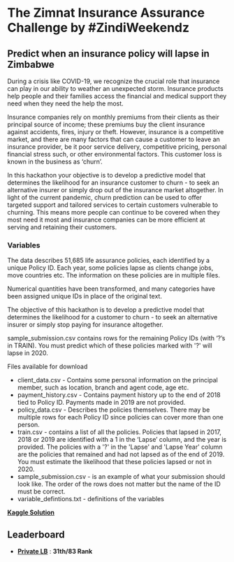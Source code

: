 # The Zimnat Insurance Assurance Challenge by #ZindiWeekendz

## Predict when an insurance policy will lapse in Zimbabwe

During a crisis like COVID-19, we recognize the crucial role that insurance can play in our ability to weather an unexpected storm. Insurance products help people and their families access the financial and medical support they need when they need the help the most.

Insurance companies rely on monthly premiums from their clients as their principal source of income; these premiums buy the client insurance against accidents, fires, injury or theft. However, insurance is a competitive market, and there are many factors that can cause a customer to leave an insurance provider, be it poor service delivery, competitive pricing, personal financial stress such, or other environmental factors. This customer loss is known in the business as ‘churn’.

In this hackathon your objective is to develop a predictive model that determines the likelihood for an insurance customer to churn - to seek an alternative insurer or simply drop out of the insurance market altogether. In light of the current pandemic, churn prediction can be used to offer targeted support and tailored services to certain customers vulnerable to churning. This means more people can continue to be covered when they most need it most and insurance companies can be more efficient at serving and retaining their customers.

### Variables
The data describes 51,685 life assurance policies, each identified by a unique Policy ID. Each year, some policies lapse as clients change jobs, move countries etc. The information on these policies are in multiple files.

Numerical quantities have been transformed, and many categories have been assigned unique IDs in place of the original text.

The objective of this hackathon is to develop a predictive model that determines the likelihood for a customer to churn - to seek an alternative insurer or simply stop paying for insurance altogether.

sample_submission.csv contains rows for the remaining Policy IDs (with ‘?’s in TRAIN). You must predict which of these policies marked with '?' will lapse in 2020.

Files available for download
* client_data.csv - Contains some personal information on the principal member, such as location, branch and agent code, age etc.
* payment_history.csv - Contains payment history up to the end of 2018 tied to Policy ID. Payments made in 2019 are not provided.
* policy_data.csv - Describes the policies themselves. There may be multiple rows for each Policy ID since policies can cover more than one person.
* train.csv - contains a list of all the policies. Policies that lapsed in 2017, 2018 or 2019 are identified with a 1 in the ‘Lapse’ column, and the year is provided. The policies with a '?' in the 'Lapse' and 'Lapse Year' column are the policies that remained and had not lapsed as of the end of 2019. You must estimate the likelihood that these policies lapsed or not in 2020.
* sample_submission.csv - is an example of what your submission should look like. The order of the rows does not matter but the name of the ID must be correct.
* variable_defintions.txt - definitions of the variables

**[Kaggle Solution](https://www.kaggle.com/rajatranjan/zindi-week-zinmat)**


## Leaderboard

* **[Private LB](https://zindi.africa/hackathons/the-zimnat-insurance-assurance-challenge/leaderboard)** : **31th/83 Rank**
